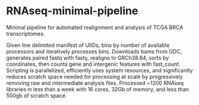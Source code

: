 # RNAseq-minimal-pipeline

Minimal pipeline for automated realignment and analysis of TCGA BRCA transcriptomes.

Given line delimited manifest of UIIDs, bins by number of available processors and iteratively processes bins. Downloads bams from GDC, generates paired fastq with fasty, realigns to GRCh38.84, sorts by coordinates, then counts gene and intergenic features with fast_count. Scripting is parallelized, efficiently uses system resources, and significantly reduces scratch space needed for processing at scale by progressively removing raw and intermediate analysis files. Processed ~1200 RNAseq libraries in less than a week with 16 cores, 32Gb of memory, and less than 500gb of scratch space.
